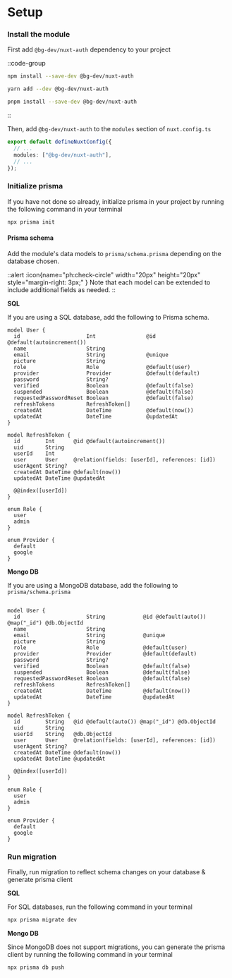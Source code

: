 # Setup

### Install the module

First add `@bg-dev/nuxt-auth` dependency to your project

::code-group

```bash [NPM]
npm install --save-dev @bg-dev/nuxt-auth
```

```bash [Yarn]
yarn add --dev @bg-dev/nuxt-auth
```

```bash [PNPM]
pnpm install --save-dev @bg-dev/nuxt-auth
```

::

Then, add `@bg-dev/nuxt-auth` to the `modules` section of `nuxt.config.ts`

```ts [nuxt.config.ts]
export default defineNuxtConfig({
  // ...
  modules: ["@bg-dev/nuxt-auth"],
  // ...
});
```

### Initialize prisma

If you have not done so already, initialize prisma in your project by running the following command in your terminal

```bash
npx prisma init
```

#### Prisma schema

Add the module's data models to `prisma/schema.prisma` depending on the database chosen.

::alert
:icon{name="ph:check-circle" width="20px" height="20px" style="margin-right: 3px;" } Note that each model can be extended to include additional fields as needed.
::

**SQL**

If you are using a SQL database, add the following to Prisma schema.

```prisma [prisma/schema.prisma]
model User {
  id                     Int                @id @default(autoincrement())
  name                   String
  email                  String             @unique
  picture                String
  role                   Role               @default(user)
  provider               Provider           @default(default)
  password               String?
  verified               Boolean            @default(false)
  suspended              Boolean            @default(false)
  requestedPasswordReset Boolean            @default(false)
  refreshTokens          RefreshToken[]
  createdAt              DateTime           @default(now())
  updatedAt              DateTime           @updatedAt
}

model RefreshToken {
  id        Int      @id @default(autoincrement())
  uid       String
  userId    Int
  user      User     @relation(fields: [userId], references: [id])
  userAgent String?
  createdAt DateTime @default(now())
  updatedAt DateTime @updatedAt

  @@index([userId])
}

enum Role {
  user
  admin
}

enum Provider {
  default
  google
}
```

**Mongo DB**

If you are using a MongoDB database, add the following to `prisma/schema.prisma`

```prisma [prisma/schema.prisma]

model User {
  id                     String            @id @default(auto()) @map("_id") @db.ObjectId
  name                   String
  email                  String            @unique
  picture                String
  role                   Role              @default(user)
  provider               Provider          @default(default)
  password               String?
  verified               Boolean           @default(false)
  suspended              Boolean           @default(false)
  requestedPasswordReset Boolean           @default(false)
  refreshTokens          RefreshToken[]
  createdAt              DateTime          @default(now())
  updatedAt              DateTime          @updatedAt
}

model RefreshToken {
  id        String   @id @default(auto()) @map("_id") @db.ObjectId
  uid       String
  userId    String   @db.ObjectId
  user      User     @relation(fields: [userId], references: [id])
  userAgent String?
  createdAt DateTime @default(now())
  updatedAt DateTime @updatedAt

  @@index([userId])
}

enum Role {
  user
  admin
}

enum Provider {
  default
  google
}
```

### Run migration

Finally, run migration to reflect schema changes on your database & generate prisma client

**SQL**

For SQL databases, run the following command in your terminal

```bash
npx prisma migrate dev
```

**Mongo DB**

Since MongoDB does not support migrations, you can generate the prisma client by running the following command in your terminal

```bash
npx prisma db push
```
